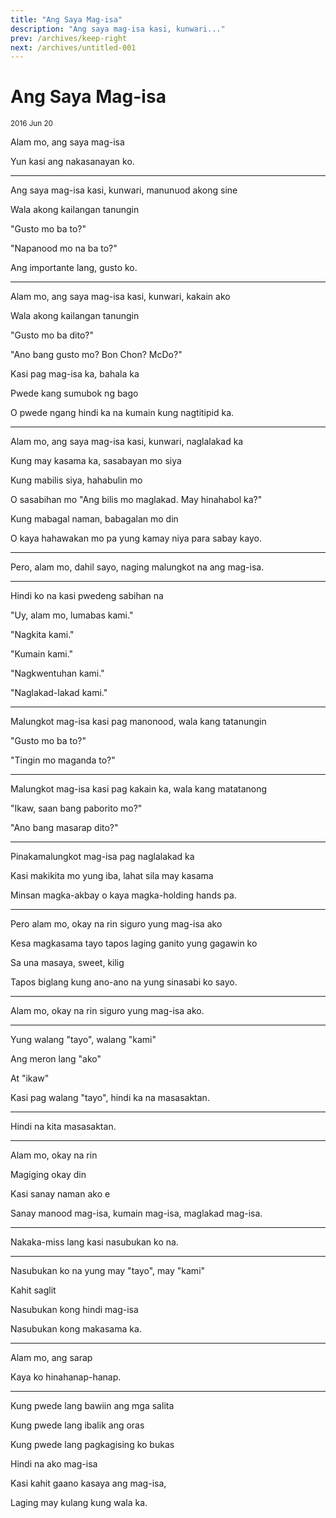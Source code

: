 ```yaml
---
title: "Ang Saya Mag-isa"
description: "Ang saya mag-isa kasi, kunwari..."
prev: /archives/keep-right
next: /archives/untitled-001
---
```


# Ang Saya Mag-isa
<sub>
    2016 Jun 20
</sub>

<div class="text-center">

Alam mo, ang saya mag-isa

Yun kasi ang nakasanayan ko.

- - -

Ang saya mag-isa kasi, kunwari, manunuod akong sine

Wala akong kailangan tanungin

"Gusto mo ba to?"

"Napanood mo na ba to?"

Ang importante lang, gusto ko.

- - -

Alam mo, ang saya mag-isa kasi, kunwari, kakain ako

Wala akong kailangan tanungin

"Gusto mo ba dito?"

"Ano bang gusto mo? Bon Chon? McDo?"

Kasi pag mag-isa ka, bahala ka

Pwede kang sumubok ng bago

O pwede ngang hindi ka na kumain kung nagtitipid ka.

- - -

Alam mo, ang saya mag-isa kasi, kunwari, naglalakad ka

Kung may kasama ka, sasabayan mo siya

Kung mabilis siya, hahabulin mo

O sasabihan mo "Ang bilis mo maglakad. May hinahabol ka?"

Kung mabagal naman, babagalan mo din

O kaya hahawakan mo pa yung kamay niya para sabay kayo.

- - -

Pero, alam mo, dahil sayo, naging malungkot na ang mag-isa.

- - -

Hindi ko na kasi pwedeng sabihan na

"Uy, alam mo, lumabas kami."

"Nagkita kami."

"Kumain kami."

"Nagkwentuhan kami."

"Naglakad-lakad kami."

- - -

Malungkot mag-isa kasi pag manonood, wala kang tatanungin

"Gusto mo ba to?"

"Tingin mo maganda to?"

- - -

Malungkot mag-isa kasi pag kakain ka, wala kang matatanong

"Ikaw, saan bang paborito mo?"

"Ano bang masarap dito?"

- - -

Pinakamalungkot mag-isa pag naglalakad ka

Kasi makikita mo yung iba, lahat sila may kasama

Minsan magka-akbay o kaya magka-holding hands pa.

- - -

Pero alam mo, okay na rin siguro yung mag-isa ako

Kesa magkasama tayo tapos laging ganito yung gagawin ko

Sa una masaya, sweet, kilig

Tapos biglang kung ano-ano na yung sinasabi ko sayo.

- - -

Alam mo, okay na rin siguro yung mag-isa ako.

- - -

Yung walang "tayo", walang "kami"

Ang meron lang "ako"

At "ikaw"

Kasi pag walang "tayo", hindi ka na masasaktan.

- - -

Hindi na kita masasaktan.

- - -

Alam mo, okay na rin

Magiging okay din

Kasi sanay naman ako e

Sanay manood mag-isa, kumain mag-isa, maglakad mag-isa.

- - -

Nakaka-miss lang kasi nasubukan ko na.

- - -

Nasubukan ko na yung may "tayo", may "kami"

Kahit saglit

Nasubukan kong hindi mag-isa

Nasubukan kong makasama ka.

- - -

Alam mo, ang sarap

Kaya ko hinahanap-hanap.

- - -

Kung pwede lang bawiin ang mga salita

Kung pwede lang ibalik ang oras

Kung pwede lang pagkagising ko bukas

Hindi na ako mag-isa

Kasi kahit gaano kasaya ang mag-isa,

Laging may kulang kung wala ka.

</div>

